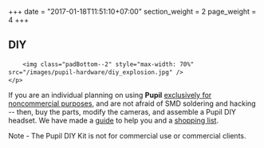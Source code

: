 +++
date = "2017-01-18T11:51:10+07:00"
section_weight = 2
page_weight = 4
+++

## DIY

> <p align="center">
		<img class="padBottom--2" style="max-width: 70%" src="/images/pupil-hardware/diy_explosion.jpg" />
	</p>

If you are an individual planning on using **Pupil** [exclusively for noncommercial purposes](#license), and are not afraid of SMD soldering and hacking -- then, buy the parts, modify the cameras, and assemble a Pupil DIY headset. We have made a [guide](#diy-kit-guide) to help you and a [shopping list](https://docs.google.com/spreadsheet/pub?key=0Al-zbr5hUFxPdEdJY1Z0dGRXU18yU0JxTVQ3THBOZFE&single=true&gid=0&output=html). 
  
<aside class="notice">Note - The Pupil DIY Kit is not for commercial use or commercial clients.</aside>
